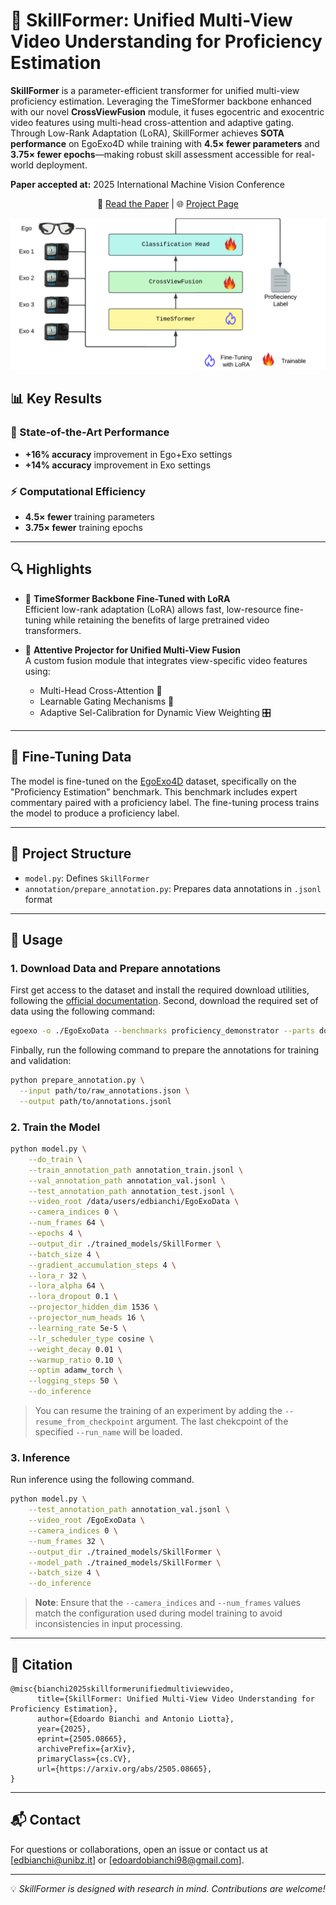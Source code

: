 # 🎯 SkillFormer: Unified Multi-View Video Understanding for Proficiency Estimation

**SkillFormer** is a parameter-efficient transformer for unified multi-view proficiency estimation. Leveraging the TimeSformer backbone enhanced with our novel **CrossViewFusion** module, it fuses egocentric and exocentric video features using multi-head cross-attention and adaptive gating. Through Low-Rank Adaptation (LoRA), SkillFormer achieves **SOTA performance** on EgoExo4D while training with **4.5× fewer parameters** and **3.75× fewer epochs**—making robust skill assessment accessible for real-world deployment.

**Paper accepted at:** 2025 International Machine Vision Conference

<p align="center">
📄 <a href="https://arxiv.org/abs/2505.08665">Read the Paper</a> | 🌐 <a href="https://edowhite.github.io/SkillFormer">Project Page</a>
</p>

<p align="center">
<img src="./img/SkillFormer.jpeg" width="" height="" />
</p>

## 📊 Key Results

### 🎯 State-of-the-Art Performance
- **+16% accuracy** improvement in Ego+Exo settings
- **+14% accuracy** improvement in Exo settings

### ⚡ Computational Efficiency
- **4.5× fewer** training parameters
- **3.75× fewer** training epochs

---

## 🔍 Highlights

- 🧠 **TimeSformer Backbone Fine-Tuned with LoRA**  
  Efficient low-rank adaptation (LoRA) allows fast, low-resource fine-tuning while retaining the benefits of large pretrained video transformers.

- 🧲 **Attentive Projector for Unified Multi-View Fusion**  
  A custom fusion module that integrates view-specific video features using:
  - Multi-Head Cross-Attention 🧩
  - Learnable Gating Mechanisms 🚪
  - Adaptive Sel-Calibration for Dynamic View Weighting 🎛️

---

## 🔧 Fine-Tuning Data

The model is fine-tuned on the [EgoExo4D](https://ego-exo4d-data.org) dataset, specifically on the "Proficiency Estimation" benchmark. This benchmark includes expert commentary paired with a proficiency label. The fine-tuning process trains the model to produce a proficiency label.

---

## 📁 Project Structure

- `model.py`: Defines `SkillFormer`
- `annotation/prepare_annotation.py`: Prepares data annotations in `.jsonl` format

---

## 🚀 Usage

### 1. Download Data and Prepare annotations
First get access to the dataset and install the required download utilities, following the [official documentation](https://docs.ego-exo4d-data.org).
Second, download the required set of data using the following command:

```bash
egoexo -o ./EgoExoData --benchmarks proficiency_demonstrator --parts downscaled_takes/448 annotations -y
```

Finbally, run the following command to prepare the annotations for training and validation:

```bash
python prepare_annotation.py \
  --input path/to/raw_annotations.json \
  --output path/to/annotations.jsonl
```

### 2. Train the Model
```bash
python model.py \
    --do_train \
    --train_annotation_path annotation_train.jsonl \
    --val_annotation_path annotation_val.jsonl \
    --test_annotation_path annotation_test.jsonl \
    --video_root /data/users/edbianchi/EgoExoData \
    --camera_indices 0 \
    --num_frames 64 \
    --epochs 4 \
    --output_dir ./trained_models/SkillFormer \
    --batch_size 4 \
    --gradient_accumulation_steps 4 \
    --lora_r 32 \
    --lora_alpha 64 \
    --lora_dropout 0.1 \
    --projector_hidden_dim 1536 \
    --projector_num_heads 16 \
    --learning_rate 5e-5 \
    --lr_scheduler_type cosine \
    --weight_decay 0.01 \
    --warmup_ratio 0.10 \
    --optim adamw_torch \
    --logging_steps 50 \
    --do_inference
```

> You can resume the training of an experiment by adding the ```--resume_from_checkpoint``` argument. The last chekcpoint of the specified ```--run_name``` will be loaded.

### 3. Inference
Run inference using the following command.

```bash
python model.py \
    --test_annotation_path annotation_val.jsonl \
    --video_root /EgoExoData \
    --camera_indices 0 \
    --num_frames 32 \
    --output_dir ./trained_models/SkillFormer \
    --model_path ./trained_models/SkillFormer \
    --batch_size 4 \
    --do_inference
```

> **Note**: Ensure that the `--camera_indices` and `--num_frames` values match the configuration used during model training to avoid inconsistencies in input processing.

---

## 🧪 Citation

```
@misc{bianchi2025skillformerunifiedmultiviewvideo,
      title={SkillFormer: Unified Multi-View Video Understanding for Proficiency Estimation}, 
      author={Edoardo Bianchi and Antonio Liotta},
      year={2025},
      eprint={2505.08665},
      archivePrefix={arXiv},
      primaryClass={cs.CV},
      url={https://arxiv.org/abs/2505.08665}, 
}
```

---

## 📬 Contact

For questions or collaborations, open an issue or contact us at [edbianchi@unibz.it] or [edoardobianchi98@gmail.com].

---

💡 *SkillFormer is designed with research in mind. Contributions are welcome!*